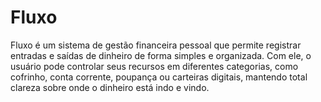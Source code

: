 # Fluxo
Fluxo é um sistema de gestão financeira pessoal que permite registrar entradas e saídas de dinheiro de forma simples e organizada. Com ele, o usuário pode controlar seus recursos em diferentes categorias, como cofrinho, conta corrente, poupança ou carteiras digitais, mantendo total clareza sobre onde o dinheiro está indo e vindo.
